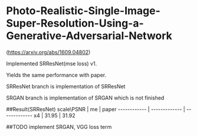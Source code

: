 # Photo-Realistic-Single-Image-Super-Resolution-Using-a-Generative-Adversarial-Network
(https://arxiv.org/abs/1609.04802)

Implemented SRResNet(mse loss) v1.

Yields the same performance with paper.


SRResNet branch is implementation of SRResNet

SRGAN branch is implementation of SRGAN which is not finished


##Result(SRResNet)
scale\PSNR | me | paper
------------ | ------------- | -------------
x4 | 31.95 | 31.92

##TODO
implement SRGAN, VGG loss term
